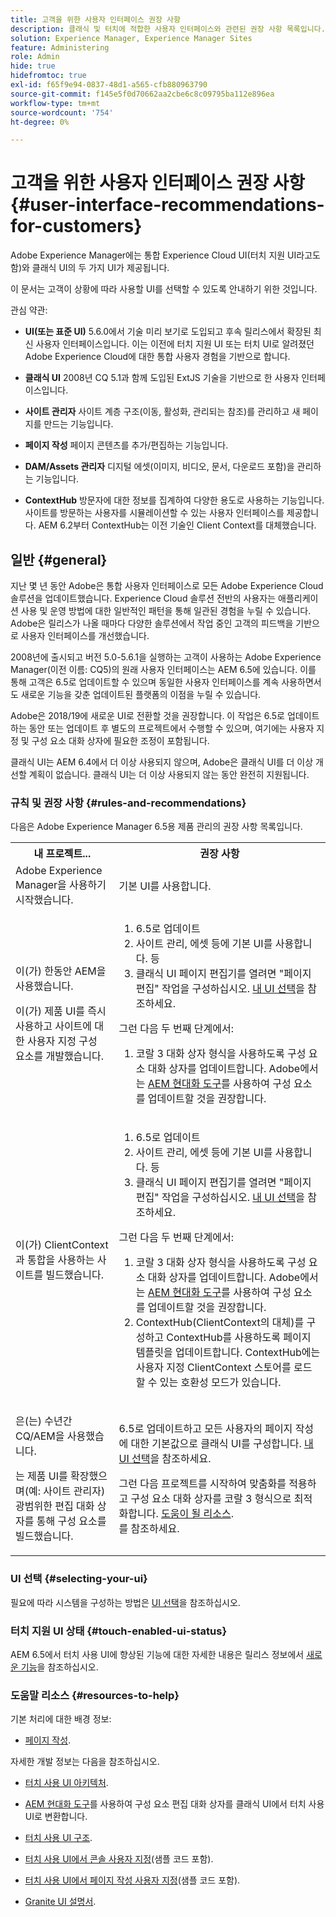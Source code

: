 ```yaml
---
title: 고객을 위한 사용자 인터페이스 권장 사항
description: 클래식 및 터치에 적합한 사용자 인터페이스와 관련된 권장 사항 목록입니다.
solution: Experience Manager, Experience Manager Sites
feature: Administering
role: Admin
hide: true
hidefromtoc: true
exl-id: f65f9e94-0837-48d1-a565-cfb880963790
source-git-commit: f145e5f0d70662aa2cbe6c8c09795ba112e896ea
workflow-type: tm+mt
source-wordcount: '754'
ht-degree: 0%

---
```


# 고객을 위한 사용자 인터페이스 권장 사항{#user-interface-recommendations-for-customers}

Adobe Experience Manager에는 통합 Experience Cloud UI(터치 지원 UI라고도 함)와 클래식 UI의 두 가지 UI가 제공됩니다.

이 문서는 고객이 상황에 따라 사용할 UI를 선택할 수 있도록 안내하기 위한 것입니다.

관심 약관:

* **UI(또는 표준 UI)**
5.6.0에서 기술 미리 보기로 도입되고 후속 릴리스에서 확장된 최신 사용자 인터페이스입니다. 이는 이전에 터치 지원 UI 또는 터치 UI로 알려졌던 Adobe Experience Cloud에 대한 통합 사용자 경험을 기반으로 합니다.

* **클래식 UI**
2008년 CQ 5.1과 함께 도입된 ExtJS 기술을 기반으로 한 사용자 인터페이스입니다.

* **사이트 관리자**
사이트 계층 구조(이동, 활성화, 관리되는 참조)를 관리하고 새 페이지를 만드는 기능입니다.

* **페이지 작성**
페이지 콘텐츠를 추가/편집하는 기능입니다.

* **DAM/Assets 관리자**
디지털 에셋(이미지, 비디오, 문서, 다운로드 포함)을 관리하는 기능입니다.

* **ContextHub**
방문자에 대한 정보를 집계하여 다양한 용도로 사용하는 기능입니다. 사이트를 방문하는 사용자를 시뮬레이션할 수 있는 사용자 인터페이스를 제공합니다. AEM 6.2부터 ContextHub는 이전 기술인 Client Context를 대체했습니다.

## 일반 {#general}

지난 몇 년 동안 Adobe은 통합 사용자 인터페이스로 모든 Adobe Experience Cloud 솔루션을 업데이트했습니다. Experience Cloud 솔루션 전반의 사용자는 애플리케이션 사용 및 운영 방법에 대한 일반적인 패턴을 통해 일관된 경험을 누릴 수 있습니다. Adobe은 릴리스가 나올 때마다 다양한 솔루션에서 작업 중인 고객의 피드백을 기반으로 사용자 인터페이스를 개선했습니다.

2008년에 출시되고 버전 5.0-5.6.1을 실행하는 고객이 사용하는 Adobe Experience Manager(이전 이름: CQ5)의 원래 사용자 인터페이스는 AEM 6.5에 있습니다. 이를 통해 고객은 6.5로 업데이트할 수 있으며 동일한 사용자 인터페이스를 계속 사용하면서도 새로운 기능을 갖춘 업데이트된 플랫폼의 이점을 누릴 수 있습니다.

Adobe은 2018/19에 새로운 UI로 전환할 것을 권장합니다. 이 작업은 6.5로 업데이트하는 동안 또는 업데이트 후 별도의 프로젝트에서 수행할 수 있으며, 여기에는 사용자 지정 및 구성 요소 대화 상자에 필요한 조정이 포함됩니다.

클래식 UI는 AEM 6.4에서 더 이상 사용되지 않으며, Adobe은 클래식 UI를 더 이상 개선할 계획이 없습니다. 클래식 UI는 더 이상 사용되지 않는 동안 완전히 지원됩니다.

### 규칙 및 권장 사항 {#rules-and-recommendations}

다음은 Adobe Experience Manager 6.5용 제품 관리의 권장 사항 목록입니다.

<table>
 <tbody>
  <tr>
   <th>내 프로젝트...</th>
   <th>권장 사항</th>
  </tr>
  <tr>
   <td>Adobe Experience Manager을 사용하기 시작했습니다.</td>
   <td>기본 UI를 사용합니다.</td>
  </tr>
  <tr>
   <td><p>이(가) 한동안 AEM을 사용했습니다.</p> <p>이(가) 제품 UI를 즉시 사용하고 사이트에 대한 사용자 지정 구성 요소를 개발했습니다.<br /> </p> </td>
   <td>
    <ol>
     <li>6.5로 업데이트</li>
     <li>사이트 관리, 에셋 등에 기본 UI를 사용합니다. 등<br /> </li>
     <li>클래식 UI 페이지 편집기를 열려면 "페이지 편집" 작업을 구성하십시오. <a href="#selecting-your-ui">내 UI 선택</a>을 참조하세요.</li>
    </ol> <p>그런 다음 두 번째 단계에서:</p>
    <ol>
     <li>코랄 3 대화 상자 형식을 사용하도록 구성 요소 대화 상자를 업데이트합니다. Adobe에서는 <a href="/help/sites-developing/modernization-tools.md">AEM 현대화 도구</a>를 사용하여 구성 요소를 업데이트할 것을 권장합니다.</li>
    </ol> </td>
  </tr>
  <tr>
   <td>이(가) ClientContext과 통합을 사용하는 사이트를 빌드했습니다.<br /> </td>
   <td>
    <ol>
     <li>6.5로 업데이트</li>
     <li>사이트 관리, 에셋 등에 기본 UI를 사용합니다. 등</li>
     <li>클래식 UI 페이지 편집기를 열려면 "페이지 편집" 작업을 구성하십시오. <a href="#selecting-your-ui">내 UI 선택</a>을 참조하세요.</li>
    </ol> <p>그런 다음 두 번째 단계에서:</p>
    <ol>
     <li>코랄 3 대화 상자 형식을 사용하도록 구성 요소 대화 상자를 업데이트합니다. Adobe에서는 <a href="/help/sites-developing/modernization-tools.md">AEM 현대화 도구</a>를 사용하여 구성 요소를 업데이트할 것을 권장합니다.</li>
     <li>ContextHub(ClientContext의 대체)를 구성하고 ContextHub를 사용하도록 페이지 템플릿을 업데이트합니다. ContextHub에는 사용자 지정 ClientContext 스토어를 로드할 수 있는 호환성 모드가 있습니다.</li>
    </ol> </td>
  </tr>
  <tr>
   <td><p>은(는) 수년간 CQ/AEM을 사용했습니다.</p> <p>는 제품 UI를 확장했으며(예: 사이트 관리자) 광범위한 편집 대화 상자를 통해 구성 요소를 빌드했습니다.</p> </td>
   <td><p>6.5로 업데이트하고 모든 사용자의 페이지 작성에 대한 기본값으로 클래식 UI를 구성합니다. <a href="#selecting-your-ui">내 UI 선택</a>을 참조하세요.</p> <p>그런 다음 프로젝트를 시작하여 맞춤화를 적용하고 구성 요소 대화 상자를 코랄 3 형식으로 최적화합니다. <a href="#resources-to-help">도움이 될 리소스</a>.<br />를 참조하세요. </p> </td>
  </tr>
 </tbody>
</table>

### UI 선택 {#selecting-your-ui}

필요에 따라 시스템을 구성하는 방법은 [UI 선택](/help/sites-authoring/select-ui.md)을 참조하십시오.

### 터치 지원 UI 상태 {#touch-enabled-ui-status}

AEM 6.5에서 터치 사용 UI에 향상된 기능에 대한 자세한 내용은 릴리스 정보에서 [새로운 기능](/help/release-notes/release-notes.md#what-s-new)을 참조하십시오.


### 도움말 리소스 {#resources-to-help}

기본 처리에 대한 배경 정보:

* [페이지 작성](/help/sites-authoring/page-authoring.md).

자세한 개발 정보는 다음을 참조하십시오.

* [터치 사용 UI 아키텍처](/help/sites-developing/touch-ui-concepts.md).
* [AEM 현대화 도구](/help/sites-developing/modernization-tools.md)를 사용하여 구성 요소 편집 대화 상자를 클래식 UI에서 터치 사용 UI로 변환합니다.

* [터치 사용 UI 구조](/help/sites-developing/touch-ui-structure.md).

* [터치 사용 UI에서 콘솔 사용자 지정](/help/sites-developing/customizing-consoles-touch.md)(샘플 코드 포함).

* [터치 사용 UI에서 페이지 작성 사용자 지정](/help/sites-developing/customizing-page-authoring-touch.md)(샘플 코드 포함).

* [Granite UI 설명서](https://developer.adobe.com/experience-manager/reference-materials/6-5/granite-ui/api/jcr_root/libs/granite/ui/index.html).
